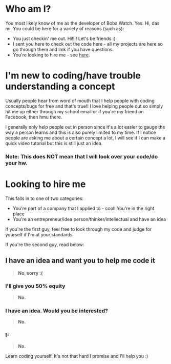 # Who am I?

You most likely know of me as the developer of Boba Watch. Yes. Hi, das mi.
You could be here for a variety of reasons (such as):
 * You just checkin' me out. Hi!!!! Let's be friends :)
 * I sent you here to check out the code here - all my projects are here
  so go through them and lmk if you have questions
 * You're looking to hire me - see [here](#Looking-to-hire-me).

# I'm new to coding/have trouble understanding a concept

Usually people hear from word of mouth that I help people with coding 
concepts/bugs for free and that's true!! I love helping people out so simply 
hit me up either through my school email or if you're my friend on Facebook, 
then hmu there.

I generally only help people out in person since it's a lot easier to gauge 
the way a person learns and this is also purely limited to my time. If I notice 
people are asking me about a certain concept a lot, I will see if I can make a 
quick video tutorial but this is still just an idea.

### Note: This does NOT mean that I will look over your code/do your hw. 

# Looking to hire me

This falls in to one of two categories:
 * You're part of a company that I applied to - cool! You're in the right place
 * You're an entrepreneur/idea person/thinker/intellectual and have an idea

If you're the first guy, feel free to look through my code and judge for yourself 
if I'm at your standards

If you're the second guy, read below:

## I have an idea and want you to help me code it

> **No, sorry :(**

### I'll give you 50% equity

> **No.**

### I have an idea. Would you be interested?

> **No.**

### I-

> **No.**

Learn coding yourself. It's not that hard I promise and I'll help you :)
